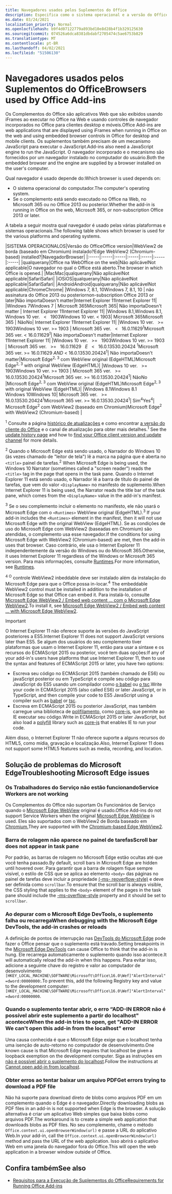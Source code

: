 ```yaml
---
title: Navegadores usados pelos Suplementos do Office
description: Especifica como o sistema operacional e a versão do Office determinam o navegador que é usado pelos suplementos do Office.
ms.date: 03/24/2021
localization_priority: Normal
ms.openlocfilehash: b9f4d07122779a893bd10e8d28b4f1b329125630
ms.sourcegitcommit: 074526a6dca8381dbdabf2705474c5ae6753b829
ms.translationtype: MT
ms.contentlocale: pt-BR
ms.lasthandoff: 04/02/2021
ms.locfileid: "51506130"
---
```

# <a name="browsers-used-by-office-add-ins"></a><span data-ttu-id="77df7-103">Navegadores usados pelos Suplementos do Office</span><span class="sxs-lookup"><span data-stu-id="77df7-103">Browsers used by Office Add-ins</span></span>

<span data-ttu-id="77df7-104">Os Complementos do Office são aplicativos Web que são exibidos usando iFrames ao executar no Office na Web e usando controles de navegador incorporados no Office para clientes desktop e móveis.</span><span class="sxs-lookup"><span data-stu-id="77df7-104">Office Add-ins are web applications that are displayed using iFrames when running in Office on the web and using embedded browser controls in Office for desktop and mobile clients.</span></span> <span data-ttu-id="77df7-105">Os suplementos também precisam de um mecanismo JavaScript para executar o JavaScript.</span><span class="sxs-lookup"><span data-stu-id="77df7-105">Add-ins also need a JavaScript engine to run the JavaScript.</span></span> <span data-ttu-id="77df7-106">O navegador incorporado e o mecanismo são fornecidos por um navegador instalado no computador do usuário.</span><span class="sxs-lookup"><span data-stu-id="77df7-106">Both the embedded browser and the engine are supplied by a browser installed on the user's computer.</span></span>

<span data-ttu-id="77df7-107">Qual navegador é usado depende do:</span><span class="sxs-lookup"><span data-stu-id="77df7-107">Which browser is used depends on:</span></span>

- <span data-ttu-id="77df7-108">O sistema operacional do computador.</span><span class="sxs-lookup"><span data-stu-id="77df7-108">The computer's operating system.</span></span>
- <span data-ttu-id="77df7-109">Se o complemento está sendo executado no Office na Web, no Microsoft 365 ou no Office 2013 ou posterior.</span><span class="sxs-lookup"><span data-stu-id="77df7-109">Whether the add-in is running in Office on the web, Microsoft 365, or non-subscription Office 2013 or later.</span></span>

<span data-ttu-id="77df7-110">A tabela a seguir mostra qual navegador é usado pelas várias plataformas e sistemas operacionais.</span><span class="sxs-lookup"><span data-stu-id="77df7-110">The following table shows which browser is used for the various platforms and operating systems.</span></span>

|<span data-ttu-id="77df7-111">SISTEMA OPERACIONAL</span><span class="sxs-lookup"><span data-stu-id="77df7-111">OS</span></span>|<span data-ttu-id="77df7-112">Versão do Office</span><span class="sxs-lookup"><span data-stu-id="77df7-112">Office version</span></span>|<span data-ttu-id="77df7-113">WebView2 de borda (baseado em Chromium) instalado?</span><span class="sxs-lookup"><span data-stu-id="77df7-113">Edge WebView2 (Chromium-based) installed?</span></span>|<span data-ttu-id="77df7-114">Navegador</span><span class="sxs-lookup"><span data-stu-id="77df7-114">Browser</span></span>|
|:-----|:-----|:-----|:-----|:-----|:-----|:-----|
|<span data-ttu-id="77df7-115">qualquer</span><span class="sxs-lookup"><span data-stu-id="77df7-115">any</span></span>|<span data-ttu-id="77df7-116">Office na Web</span><span class="sxs-lookup"><span data-stu-id="77df7-116">Office on the web</span></span>|<span data-ttu-id="77df7-117">Não aplicável</span><span class="sxs-lookup"><span data-stu-id="77df7-117">Not applicable</span></span>|<span data-ttu-id="77df7-118">O navegador no qual o Office está aberto.</span><span class="sxs-lookup"><span data-stu-id="77df7-118">The browser in which Office is opened.</span></span>|
|<span data-ttu-id="77df7-119">Mac</span><span class="sxs-lookup"><span data-stu-id="77df7-119">Mac</span></span>|<span data-ttu-id="77df7-120">qualquer</span><span class="sxs-lookup"><span data-stu-id="77df7-120">any</span></span>|<span data-ttu-id="77df7-121">Não aplicável</span><span class="sxs-lookup"><span data-stu-id="77df7-121">Not applicable</span></span>|<span data-ttu-id="77df7-122">Safari</span><span class="sxs-lookup"><span data-stu-id="77df7-122">Safari</span></span>|
|<span data-ttu-id="77df7-123">iOS</span><span class="sxs-lookup"><span data-stu-id="77df7-123">iOS</span></span>|<span data-ttu-id="77df7-124">qualquer</span><span class="sxs-lookup"><span data-stu-id="77df7-124">any</span></span>|<span data-ttu-id="77df7-125">Não aplicável</span><span class="sxs-lookup"><span data-stu-id="77df7-125">Not applicable</span></span>|<span data-ttu-id="77df7-126">Safari</span><span class="sxs-lookup"><span data-stu-id="77df7-126">Safari</span></span>|
|<span data-ttu-id="77df7-127">Android</span><span class="sxs-lookup"><span data-stu-id="77df7-127">Android</span></span>|<span data-ttu-id="77df7-128">qualquer</span><span class="sxs-lookup"><span data-stu-id="77df7-128">any</span></span>|<span data-ttu-id="77df7-129">Não aplicável</span><span class="sxs-lookup"><span data-stu-id="77df7-129">Not applicable</span></span>|<span data-ttu-id="77df7-130">Chrome</span><span class="sxs-lookup"><span data-stu-id="77df7-130">Chrome</span></span>|
|<span data-ttu-id="77df7-131">Windows 7, 8.1, 10</span><span class="sxs-lookup"><span data-stu-id="77df7-131">Windows 7, 8.1, 10</span></span> | <span data-ttu-id="77df7-132">não assinatura do Office 2013 ou posterior</span><span class="sxs-lookup"><span data-stu-id="77df7-132">non-subscription Office 2013 or later</span></span>|<span data-ttu-id="77df7-133">Não importa</span><span class="sxs-lookup"><span data-stu-id="77df7-133">Doesn't matter</span></span>|<span data-ttu-id="77df7-134">Internet Explorer 11</span><span class="sxs-lookup"><span data-stu-id="77df7-134">Internet Explorer 11</span></span>|
|<span data-ttu-id="77df7-135">Windows 7</span><span class="sxs-lookup"><span data-stu-id="77df7-135">Windows 7</span></span> | <span data-ttu-id="77df7-136">Microsoft 365</span><span class="sxs-lookup"><span data-stu-id="77df7-136">Microsoft 365</span></span>| <span data-ttu-id="77df7-137">Não importa</span><span class="sxs-lookup"><span data-stu-id="77df7-137">Doesn't matter</span></span> | <span data-ttu-id="77df7-138">Internet Explorer 11</span><span class="sxs-lookup"><span data-stu-id="77df7-138">Internet Explorer 11</span></span>|
|<span data-ttu-id="77df7-139">Windows 8.1,</span><span class="sxs-lookup"><span data-stu-id="77df7-139">Windows 8.1,</span></span><br><span data-ttu-id="77df7-140">Windows 10 ver. &nbsp; < &nbsp; 1903</span><span class="sxs-lookup"><span data-stu-id="77df7-140">Windows 10 ver.&nbsp;<&nbsp;1903</span></span>| <span data-ttu-id="77df7-141">Microsoft 365</span><span class="sxs-lookup"><span data-stu-id="77df7-141">Microsoft 365</span></span> | <span data-ttu-id="77df7-142">Não</span><span class="sxs-lookup"><span data-stu-id="77df7-142">No</span></span>| <span data-ttu-id="77df7-143">Internet Explorer 11</span><span class="sxs-lookup"><span data-stu-id="77df7-143">Internet Explorer 11</span></span>|
|<span data-ttu-id="77df7-144">Windows 10 ver. &nbsp; >= &nbsp; 1903</span><span class="sxs-lookup"><span data-stu-id="77df7-144">Windows 10 ver.&nbsp;>=&nbsp;1903</span></span> | <span data-ttu-id="77df7-145">Microsoft 365 ver. &nbsp; < &nbsp; 16.0.11629<sup>1</sup></span><span class="sxs-lookup"><span data-stu-id="77df7-145">Microsoft 365 ver.&nbsp;<&nbsp;16.0.11629<sup>1</sup></span></span>| <span data-ttu-id="77df7-146">Não importa</span><span class="sxs-lookup"><span data-stu-id="77df7-146">Doesn't matter</span></span>|<span data-ttu-id="77df7-147">Internet Explorer 11</span><span class="sxs-lookup"><span data-stu-id="77df7-147">Internet Explorer 11</span></span>|
|<span data-ttu-id="77df7-148">Windows 10 ver. &nbsp; >= &nbsp; 1903</span><span class="sxs-lookup"><span data-stu-id="77df7-148">Windows 10 ver.&nbsp;>=&nbsp;1903</span></span> | <span data-ttu-id="77df7-149">Microsoft 365 ver. &nbsp; >= &nbsp; 16.0.11629 &nbsp; _E_ &nbsp; < &nbsp; 16.0.13530.20424 <sup>1</sup></span><span class="sxs-lookup"><span data-stu-id="77df7-149">Microsoft 365 ver.&nbsp;>=&nbsp;16.0.11629&nbsp;_AND_&nbsp;<&nbsp;16.0.13530.20424<sup>1</sup></span></span>| <span data-ttu-id="77df7-150">Não importa</span><span class="sxs-lookup"><span data-stu-id="77df7-150">Doesn't matter</span></span>|<span data-ttu-id="77df7-151">Microsoft Edge<sup>2, 3</sup> com WebView original (EdgeHTML)</span><span class="sxs-lookup"><span data-stu-id="77df7-151">Microsoft Edge<sup>2, 3</sup> with original WebView (EdgeHTML)</span></span>|
|<span data-ttu-id="77df7-152">Windows 10 ver. &nbsp; >= &nbsp; 1903</span><span class="sxs-lookup"><span data-stu-id="77df7-152">Windows 10 ver.&nbsp;>=&nbsp;1903</span></span> | <span data-ttu-id="77df7-153">Microsoft 365 ver. &nbsp; >= &nbsp; 16.0.13530.20424<sup>1</sup></span><span class="sxs-lookup"><span data-stu-id="77df7-153">Microsoft 365 ver.&nbsp;>=&nbsp;16.0.13530.20424<sup>1</sup></span></span>| <span data-ttu-id="77df7-154">Não</span><span class="sxs-lookup"><span data-stu-id="77df7-154">No</span></span> |<span data-ttu-id="77df7-155">Microsoft Edge<sup>2, 3</sup> com WebView original (EdgeHTML)</span><span class="sxs-lookup"><span data-stu-id="77df7-155">Microsoft Edge<sup>2, 3</sup> with original WebView (EdgeHTML)</span></span>|
|<span data-ttu-id="77df7-156">Windows 8.1</span><span class="sxs-lookup"><span data-stu-id="77df7-156">Windows 8.1</span></span><br><span data-ttu-id="77df7-157">Windows 10</span><span class="sxs-lookup"><span data-stu-id="77df7-157">Windows 10</span></span>| <span data-ttu-id="77df7-158">Microsoft 365 ver. &nbsp; >= &nbsp; 16.0.13530.20424<sup>1</sup></span><span class="sxs-lookup"><span data-stu-id="77df7-158">Microsoft 365 ver.&nbsp;>=&nbsp;16.0.13530.20424<sup>1</sup></span></span>| <span data-ttu-id="77df7-159">Sim<sup>4</sup></span><span class="sxs-lookup"><span data-stu-id="77df7-159">Yes<sup>4</sup></span></span>|  <span data-ttu-id="77df7-160">Microsoft Edge<sup>2</sup> com WebView2 (baseado em Chromium)</span><span class="sxs-lookup"><span data-stu-id="77df7-160">Microsoft Edge<sup>2</sup> with WebView2 (Chromium-based)</span></span> |

<span data-ttu-id="77df7-161"><sup>1</sup> Consulte a página [histórico de atualizações](/officeupdates/update-history-office365-proplus-by-date) e como encontrar [a versão do cliente do Office](https://support.office.com/article/What-version-of-Office-am-I-using-932788b8-a3ce-44bf-bb09-e334518b8b19) e o canal de atualização para obter mais detalhes.</span><span class="sxs-lookup"><span data-stu-id="77df7-161"><sup>1</sup> See the [update history page](/officeupdates/update-history-office365-proplus-by-date) and how to [find your Office client version and update channel](https://support.office.com/article/What-version-of-Office-am-I-using-932788b8-a3ce-44bf-bb09-e334518b8b19) for more details.</span></span>

<span data-ttu-id="77df7-162"><sup>2</sup> Quando o Microsoft Edge está sendo usado, o Narrador do Windows 10 (às vezes chamado de "leitor de tela") lê a marca na página que é aberta no `<title>` painel de tarefas.</span><span class="sxs-lookup"><span data-stu-id="77df7-162"><sup>2</sup> When Microsoft Edge is being used, the Windows 10 Narrator (sometimes called a "screen reader") reads the `<title>` tag in the page that opens in the task pane.</span></span> <span data-ttu-id="77df7-163">Quando o Internet Explorer 11 está sendo usado, o Narrador lê a barra de título do painel de tarefas, que vem do valor `<DisplayName>` no manifesto de suplemento.</span><span class="sxs-lookup"><span data-stu-id="77df7-163">When Internet Explorer 11 is being used, the Narrator reads the title bar of the task pane, which comes from the `<DisplayName>` value in the add-in's manifest.</span></span>

<span data-ttu-id="77df7-164"><sup>3</sup> Se o seu complemento incluir o elemento no manifesto, ele não usará o Microsoft Edge com o `<Runtimes>` WebView original (EdgeHTML).</span><span class="sxs-lookup"><span data-stu-id="77df7-164"><sup>3</sup> If your add-in includes the `<Runtimes>` element in the manifest, then it will not use Microsoft Edge with the original WebView (EdgeHTML).</span></span> <span data-ttu-id="77df7-165">Se as condições de uso do Microsoft Edge com WebView2 (baseadas em Chromium) são atendidas, o complemento usa esse navegador.</span><span class="sxs-lookup"><span data-stu-id="77df7-165">If the conditions for using Microsoft Edge with WebView2 (Chromium-based) are met, then the add-in uses that browser.</span></span> <span data-ttu-id="77df7-166">Caso contrário, ele usa o Internet Explorer 11 independentemente da versão do Windows ou do Microsoft 365.</span><span class="sxs-lookup"><span data-stu-id="77df7-166">Otherwise, it uses Internet Explorer 11 regardless of the Windows or Microsoft 365 version.</span></span> <span data-ttu-id="77df7-167">Para mais informações, consulte [Runtimes](../reference/manifest/runtimes.md).</span><span class="sxs-lookup"><span data-stu-id="77df7-167">For more information, see [Runtimes](../reference/manifest/runtimes.md).</span></span>

<span data-ttu-id="77df7-168"><sup>4 O</sup> controle WebView2 inbeddable deve ser instalado além da instalação do Microsoft Edge para que o Office possa in-locar.</span><span class="sxs-lookup"><span data-stu-id="77df7-168"><sup>4</sup> The embeddable WebView2 control must be installed in addition to the installation of Microsoft Edge so that Office can embed it.</span></span> <span data-ttu-id="77df7-169">Para instalá-lo, consulte [Microsoft Edge WebView2 / Embed web content ... com o Microsoft Edge WebView2](https://developer.microsoft.com/microsoft-edge/webview2/).</span><span class="sxs-lookup"><span data-stu-id="77df7-169">To install it, see [Microsoft Edge WebView2 / Embed web content ... with Microsoft Edge WebView2](https://developer.microsoft.com/microsoft-edge/webview2/).</span></span>




> [!IMPORTANT]
> <span data-ttu-id="77df7-170">O Internet Explorer 11 não oferece suporte às versões do JavaScript posteriores a ES5.</span><span class="sxs-lookup"><span data-stu-id="77df7-170">Internet Explorer 11 does not support JavaScript versions later than ES5.</span></span> <span data-ttu-id="77df7-171">Se algum dos usuários do seu complemento tiver plataformas que usam o Internet Explorer 11, então para usar a sintaxe e os recursos do ECMAScript 2015 ou posterior, você tem duas opções:</span><span class="sxs-lookup"><span data-stu-id="77df7-171">If any of your add-in's users have platforms that use Internet Explorer 11, then to use the syntax and features of ECMAScript 2015 or later, you have two options:</span></span>
>
> - <span data-ttu-id="77df7-172">Escreva seu código no ECMAScript 2015 (também chamado de ES6) ou javaScript posterior ou em TypeScript e compile seu código para JavaScript do ES5 usando um compilador como [o babel](https://babeljs.io/) ou [o tsc](https://www.typescriptlang.org/index.html).</span><span class="sxs-lookup"><span data-stu-id="77df7-172">Write your code in ECMAScript 2015 (also called ES6) or later JavaScript, or in TypeScript, and then compile your code to ES5 JavaScript using a compiler such as [babel](https://babeljs.io/) or [tsc](https://www.typescriptlang.org/index.html).</span></span>
> - <span data-ttu-id="77df7-173">Escreva em ECMAScript 2015 ou posterior JavaScript, mas também carregue uma biblioteca de [polifilamento,](https://wikipedia.org/wiki/Polyfill_(programming)) como [core-js,](https://github.com/zloirock/core-js) que permite ao IE executar seu código.</span><span class="sxs-lookup"><span data-stu-id="77df7-173">Write in ECMAScript 2015 or later JavaScript, but also load a [polyfill](https://wikipedia.org/wiki/Polyfill_(programming)) library such as [core-js](https://github.com/zloirock/core-js) that enables IE to run your code.</span></span>
>
> <span data-ttu-id="77df7-174">Além disso, o Internet Explorer 11 não oferece suporte a alguns recursos do HTML5, como mídia, gravação e localização.</span><span class="sxs-lookup"><span data-stu-id="77df7-174">Also, Internet Explorer 11 does not support some HTML5 features such as media, recording, and location.</span></span>

## <a name="troubleshooting-microsoft-edge-issues"></a><span data-ttu-id="77df7-175">Solução de problemas do Microsoft Edge</span><span class="sxs-lookup"><span data-stu-id="77df7-175">Troubleshooting Microsoft Edge issues</span></span>

### <a name="service-workers-are-not-working"></a><span data-ttu-id="77df7-176">Os Trabalhadores do Serviço não estão funcionando</span><span class="sxs-lookup"><span data-stu-id="77df7-176">Service Workers are not working</span></span>

<span data-ttu-id="77df7-177">Os Complementos do Office não suportam Os Funcionários de Serviço quando o [Microsoft Edge WebView](/microsoft-edge/hosting/webview) original é usado.</span><span class="sxs-lookup"><span data-stu-id="77df7-177">Office Add-ins do not support Service Workers when the original [Microsoft Edge WebView](/microsoft-edge/hosting/webview) is used.</span></span> <span data-ttu-id="77df7-178">Eles são suportados com o WebView2 de Borda baseado em [Chromium.](/microsoft-edge/hosting/webview2)</span><span class="sxs-lookup"><span data-stu-id="77df7-178">They are supported with the [Chromium-based Edge WebView2](/microsoft-edge/hosting/webview2).</span></span>

### <a name="scroll-bar-does-not-appear-in-task-pane"></a><span data-ttu-id="77df7-179">Barra de rolagem não aparece no painel de tarefas</span><span class="sxs-lookup"><span data-stu-id="77df7-179">Scroll bar does not appear in task pane</span></span>

<span data-ttu-id="77df7-180">Por padrão, as barras de rolagem no Microsoft Edge estão ocultas até que você tenha passado.</span><span class="sxs-lookup"><span data-stu-id="77df7-180">By default, scroll bars in Microsoft Edge are hidden until hovered over.</span></span> <span data-ttu-id="77df7-181">Para garantir que a barra de rolagem fique sempre visível, o estilo de CSS que se aplica ao elemento `<body>` das páginas no painel de tarefas deve incluir a propriedade [(-ms- reoverflow-style)](https://developer.mozilla.org/docs/Archive/Web/CSS/-ms-overflow-style) e deve ser definida como `scrollbar`.</span><span class="sxs-lookup"><span data-stu-id="77df7-181">To ensure that the scroll bar is always visible, the CSS styling that applies to the `<body>` element of the pages in the task pane should include the [-ms-overflow-style](https://developer.mozilla.org/docs/Archive/Web/CSS/-ms-overflow-style) property and it should be set to `scrollbar`.</span></span>

### <a name="when-debugging-with-the-microsoft-edge-devtools-the-add-in-crashes-or-reloads"></a><span data-ttu-id="77df7-182">Ao depurar com o Microsoft Edge DevTools, o suplemento falha ou recarrega</span><span class="sxs-lookup"><span data-stu-id="77df7-182">When debugging with the Microsoft Edge DevTools, the add-in crashes or reloads</span></span>

<span data-ttu-id="77df7-183">A definição de pontos de interrupção nas [DevTools do Microsoft Edge](https://www.microsoft.com/p/microsoft-edge-devtools-preview/9mzbfrmz0mnj?rtc=1&activetab=pivot%3Aoverviewtab) pode fazer o Office pensar que o suplemento está travado.</span><span class="sxs-lookup"><span data-stu-id="77df7-183">Setting breakpoints in the [Microsoft Edge DevTools](https://www.microsoft.com/p/microsoft-edge-devtools-preview/9mzbfrmz0mnj?rtc=1&activetab=pivot%3Aoverviewtab) can cause Office to think that the add-in is hung.</span></span> <span data-ttu-id="77df7-184">Ele recarrega automaticamente o suplemento quando isso acontece.</span><span class="sxs-lookup"><span data-stu-id="77df7-184">It will automatically reload the add-in when this happens.</span></span> <span data-ttu-id="77df7-185">Para evitar isso, adicione a seguinte chave do registro e valor ao computador de desenvolvimento `[HKEY_LOCAL_MACHINE\SOFTWARE\Microsoft\Office\16.0\Wef]"AlertInterval"=dword:00000000`:.</span><span class="sxs-lookup"><span data-stu-id="77df7-185">To prevent this, add the following Registry key and value to the development computer: `[HKEY_LOCAL_MACHINE\SOFTWARE\Microsoft\Office\16.0\Wef]"AlertInterval"=dword:00000000`.</span></span>

### <a name="when-the-add-in-tries-to-open-get-add-in-error-we-cant-open-this-add-in-from-the-localhost-error"></a><span data-ttu-id="77df7-186">Quando o suplemento tentar abrir, o erro “ADD-IN ERROR não é possível abrir este suplemento a partir do localhost" acontece</span><span class="sxs-lookup"><span data-stu-id="77df7-186">When the add-in tries to open, get "ADD-IN ERROR We can't open this add-in from the localhost" error</span></span>

<span data-ttu-id="77df7-187">Uma causa conhecida é que o Microsoft Edge exige que o localhost tenha uma isenção de auto-retorno no computador de desenvolvimento.</span><span class="sxs-lookup"><span data-stu-id="77df7-187">One known cause is that Microsoft Edge requires that localhost be given a loopback exemption on the development computer.</span></span> <span data-ttu-id="77df7-188">Siga as instruções em [não é possível abrir o suplemento do localhost](/office/troubleshoot/error-messages/cannot-open-add-in-from-localhost).</span><span class="sxs-lookup"><span data-stu-id="77df7-188">Follow the instructions at [Cannot open add-in from localhost](/office/troubleshoot/error-messages/cannot-open-add-in-from-localhost).</span></span>

### <a name="get-errors-trying-to-download-a-pdf-file"></a><span data-ttu-id="77df7-189">Obter erros ao tentar baixar um arquivo PDF</span><span class="sxs-lookup"><span data-stu-id="77df7-189">Get errors trying to download a PDF file</span></span>

<span data-ttu-id="77df7-190">Não há suporte para download direto de blobs como arquivos PDF em um complemento quando o Edge é o navegador.</span><span class="sxs-lookup"><span data-stu-id="77df7-190">Directly downloading blobs as PDF files in an add-in is not supported when Edge is the browser.</span></span> <span data-ttu-id="77df7-191">A solução alternativa é criar um aplicativo Web simples que baixa blobs como arquivos PDF.</span><span class="sxs-lookup"><span data-stu-id="77df7-191">The workaround is to create a simple web application that downloads blobs as PDF files.</span></span> <span data-ttu-id="77df7-192">No seu complemento, chame o método `Office.context.ui.openBrowserWindow(url)` e passe a URL do aplicativo Web.</span><span class="sxs-lookup"><span data-stu-id="77df7-192">In your add-in, call the `Office.context.ui.openBrowserWindow(url)` method and pass the URL of the web application.</span></span> <span data-ttu-id="77df7-193">Isso abrirá o aplicativo Web em uma janela do navegador fora do Office.</span><span class="sxs-lookup"><span data-stu-id="77df7-193">This will open the web application in a browser window outside of Office.</span></span>

## <a name="see-also"></a><span data-ttu-id="77df7-194">Confira também</span><span class="sxs-lookup"><span data-stu-id="77df7-194">See also</span></span>

- [<span data-ttu-id="77df7-195">Requisitos para a Execução de Suplementos do Office</span><span class="sxs-lookup"><span data-stu-id="77df7-195">Requirements for Running Office Add-ins</span></span>](requirements-for-running-office-add-ins.md)
